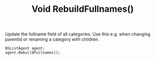 ﻿---
uid: crmscript_ref_NSListAgent_RebuildFullnames
title: Void RebuildFullnames()
intellisense: NSListAgent.RebuildFullnames
keywords: NSListAgent, RebuildFullnames
so.topic: reference
---

Update the fullname field of all categories. Use this e.g. when changing parentId or renaming a category with children.

```crmscript
NSListAgent agent;
agent.RebuildFullnames();
```

